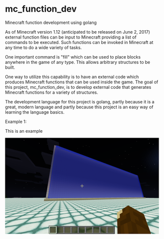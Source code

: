 # mc_function_dev
Minecraft function development using golang

As of Minecraft version 1.12 (anticipated to be released on June 2,
2017) external function files can be input to Minecraft providing a
list of commands to be executed. Such functions can be invoked in
Minecraft at any time to do a wide variety of tasks.

One important command is "fill" which can be used to place blocks
anywhere in the game of any type. This allows arbitrary structures to
be built.

One way to utilize this capability is to have an external code which
produces Minecraft functions that can be used inside the game. The
goal of this project, mc_function_dev, is to develop external code
that generates Minecraft functions for a variety of structures.

The development language for this project is golang, partly because it
is a great, modern language and partly because this project is an easy
way of learning the language basics.

Example 1:

This is an example

![alt text](waterfall_01.png)
